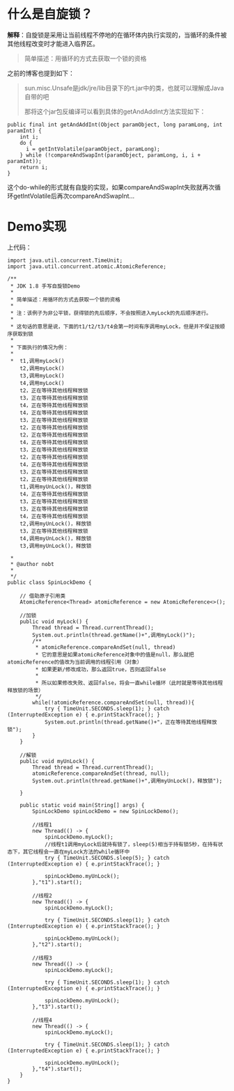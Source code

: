 # 什么是自旋锁？
**解释**：自旋锁是采用让当前线程不停地的在循环体内执行实现的，当循环的条件被其他线程改变时才能进入临界区。
> 简单描述：用循环的方式去获取一个锁的资格

之前的博客也提到如下：

> sun.misc.Unsafe是jdk/jre/lib目录下的rt.jar中的类，也就可以理解成Java自带的吧
> 
> 那将这个jar包反编译可以看到具体的getAndAddInt方法实现如下：


    public final int getAndAddInt(Object paramObject, long paramLong, int paramInt) {
	    int i;
	    do {
	      i = getIntVolatile(paramObject, paramLong);
	    } while (!compareAndSwapInt(paramObject, paramLong, i, i + paramInt));
	    return i;
    }

这个do-while的形式就有自旋的实现，如果compareAndSwapInt失败就再次循环getIntVolatile后再次compareAndSwapInt...

# Demo实现
上代码：

    import java.util.concurrent.TimeUnit;
    import java.util.concurrent.atomic.AtomicReference;
    
    /**
     * JDK 1.8 手写自旋锁Demo
     * 
     * 简单描述：用循环的方式去获取一个锁的资格
     * 
     * 注：该例子为非公平锁，获得锁的先后顺序，不会按照进入myLock的先后顺序进行。
     * 
     * 这句话的意思是说，下面的t1/t2/t3/t4会第一时间有序调用myLock，但是并不保证按顺序获取到锁
     * 
     * 下面执行的情况为例：
     * 
     *  t1,调用myLock()
    	t2,调用myLock()
    	t3,调用myLock()
    	t4,调用myLock()
    	t2，正在等待其他线程释放锁
    	t3，正在等待其他线程释放锁
    	t4，正在等待其他线程释放锁
    	t4，正在等待其他线程释放锁
    	t3，正在等待其他线程释放锁
    	t2，正在等待其他线程释放锁
    	t2，正在等待其他线程释放锁
    	t4，正在等待其他线程释放锁
    	t3，正在等待其他线程释放锁
    	t2，正在等待其他线程释放锁
    	t4，正在等待其他线程释放锁
    	t3，正在等待其他线程释放锁
    	t2，正在等待其他线程释放锁
    	t1,调用myUnLock()，释放锁
    	t4，正在等待其他线程释放锁
    	t3，正在等待其他线程释放锁
    	t3，正在等待其他线程释放锁
    	t4，正在等待其他线程释放锁
    	t2,调用myUnLock()，释放锁
    	t3，正在等待其他线程释放锁
    	t4,调用myUnLock()，释放锁
    	t3,调用myUnLock()，释放锁
    
     * 
     * @author nobt
     *
     */
    public class SpinLockDemo {
    
    	// 借助原子引用类
    	AtomicReference<Thread> atomicReference = new AtomicReference<>();
    
    	//加锁
    	public void myLock() {
    		Thread thread = Thread.currentThread();
    		System.out.println(thread.getName()+",调用myLock()");
    		/**
    		 * atomicReference.compareAndSet(null, thread) 
    		 * 它的意思是如果atomicReference对象中的值是null，那么就把atomicReference的值改为当前调用的线程引用（对象）
    		 * 如果更新/修改成功，那么返回true，否则返回false
    		 * 
    		 * 所以如果修改失败、返回false，将会一直while循环（此时就是等待其他线程释放锁的场景）
    		 */
    		while(!atomicReference.compareAndSet(null, thread)){
    			try { TimeUnit.SECONDS.sleep(1); } catch (InterruptedException e) { e.printStackTrace(); }
    			System.out.println(thread.getName()+"，正在等待其他线程释放锁");
    		}
    	}
    
    	//解锁
    	public void myUnLock() {
    		Thread thread = Thread.currentThread();
    		atomicReference.compareAndSet(thread, null);
    		System.out.println(thread.getName()+",调用myUnLock()，释放锁");
    		
    	}
    
    	public static void main(String[] args) {
    		SpinLockDemo spinLockDemo = new SpinLockDemo();
    		
    		//线程1
    		new Thread(() -> {
    			spinLockDemo.myLock();
    			//线程t1调用myLock后就持有锁了，sleep(5)相当于持有锁5秒，在持有状态下，其它线程会一直在myLock方法的while循环中
    			try { TimeUnit.SECONDS.sleep(5); } catch (InterruptedException e) { e.printStackTrace(); }
    			
    			spinLockDemo.myUnLock();
    		},"t1").start();
    		
    		//线程2
    		new Thread(() -> {
    			spinLockDemo.myLock();
    			
    			try { TimeUnit.SECONDS.sleep(1); } catch (InterruptedException e) { e.printStackTrace(); }
    			
    			spinLockDemo.myUnLock();
    		},"t2").start();
    		
    		//线程3
    		new Thread(() -> {
    			spinLockDemo.myLock();
    			
    			try { TimeUnit.SECONDS.sleep(1); } catch (InterruptedException e) { e.printStackTrace(); }
    			
    			spinLockDemo.myUnLock();
    		},"t3").start();
    		
    		//线程4
    		new Thread(() -> {
    			spinLockDemo.myLock();
    			
    			try { TimeUnit.SECONDS.sleep(1); } catch (InterruptedException e) { e.printStackTrace(); }
    			
    			spinLockDemo.myUnLock();
    		},"t4").start();
    	}
    }
